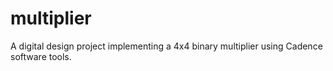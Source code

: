 # multiplier
A digital design project implementing a 4x4 binary multiplier using Cadence software tools.

